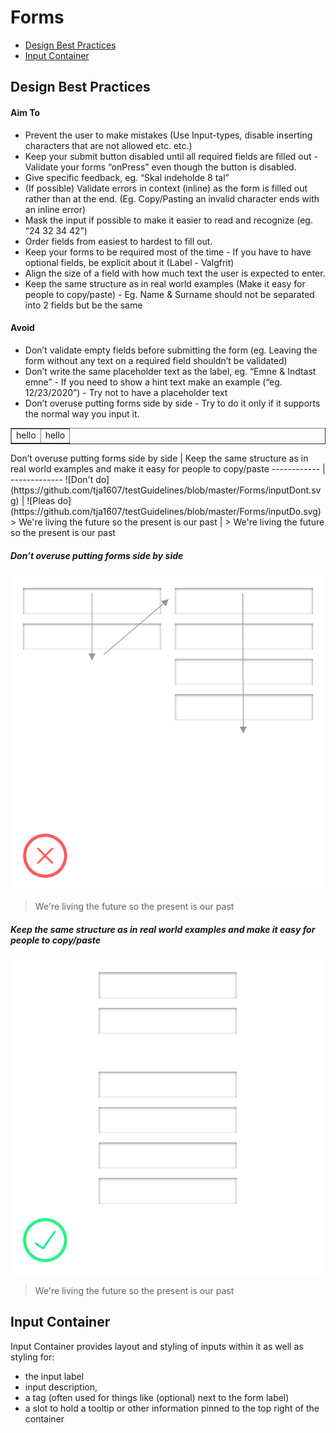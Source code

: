# Forms
<nav>

* [Design Best Practices](#design-best-practices)
* [Input Container](#input-Container)

</nav>

## Design Best Practices
#### Aim To 
- Prevent the user to make mistakes (Use Input-types, disable inserting characters that are not allowed etc. etc.)
- Keep your submit button disabled until all required fields are filled out - Validate your forms “onPress” even though the button is disabled.
- Give specific feedback, eg. “Skal indeholde 8 tal”
- (If possible) Validate errors in context (inline) as the form is filled out rather than at the end. (Eg. Copy/Pasting an invalid character ends with an inline error)
- Mask the input if possible to make it easier to read and recognize (eg. “24 32 34 42”)
- Order fields from easiest to hardest to fill out.
- Keep your forms to be required most of the time - If you have to have optional fields, be explicit about it (Label - Valgfrit)
- Align the size of a field with how much text the user is expected to enter. 
- Keep the same structure as in real world examples (Make it easy for people to copy/paste) - Eg. Name & Surname should not be separated into 2 fields but be the same 

#### Avoid
- Don’t validate empty fields before submitting the form (eg. Leaving the form without any text on a required field shouldn’t be validated)
- Don’t write the same placeholder text as the label, eg. “Emne & Indtast emne” - If you need to show a hint text make an example (“eg. 12/23/2020”) - Try not to have a placeholder text
- Don’t overuse putting forms side by side - Try to do it only if it supports the normal way you input it.

<table border="1">
<tr>
 <td>hello</td>
 <td>hello</td>
</tr>
</table>
Don’t overuse putting forms side by side | Keep the same structure as in real world examples and make it easy for people to copy/paste
------------ | -------------
![Don't do](https://github.com/tja1607/testGuidelines/blob/master/Forms/inputDont.svg) | ![Pleas do](https://github.com/tja1607/testGuidelines/blob/master/Forms/inputDo.svg)
> We're living the future so the present is our past | > We're living the future so the present is our past

##### Don’t overuse putting forms side by side
![Don't do](https://github.com/tja1607/testGuidelines/blob/master/Forms/inputDont.svg)
> We're living the future so the present is our past

##### Keep the same structure as in real world examples and make it easy for people to copy/paste
![Pleas do](https://github.com/tja1607/testGuidelines/blob/master/Forms/inputDo.svg)
> We're living the future so
> the present is our past

## Input Container

Input Container provides layout and styling of inputs within it as well as styling for:

- the input label
- input description,
- a tag (often used for things like (optional) next to the form label)
- a slot to hold a tooltip or other information pinned to the top right of the container